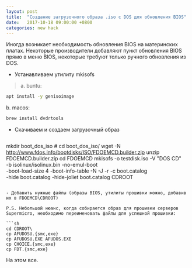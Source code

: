 ```yaml
---
layout: post
title:  "Создание загрузочного образа .iso с DOS для обновления BIOS"
date:   2017-10-18 09:00:00 +0800
categories: new hack 
---
```


Иногда возникает необходимость обновления BIOS на материнских платах. Некоторые производители добавляют пункт обновления BIOS прямо в меню BIOS, некоторые требуют только ручного обновления из DOS.

- Устанавливаем утилиту mkisofs

>a. buntu:
```sh
apt install -y genisoimage
```
b. macos:
```sh
brew install dvdrtools
```

- Скачиваем и создаем загрузочный образ

>```sh
mkdir boot_dos_iso #
cd boot_dos_iso/
wget -N http://www.fdos.info/bootdisks/ISO/FDOEMCD.builder.zip
unzip FDOEMCD.builder.zip
cd FDOEMCD
mkisofs -o testdisk.iso -V "DOS CD" \
-b isolinux/isolinux.bin -no-emul-boot \
-boot-load-size 4 -boot-info-table -N -J -r -c boot.catalog \
-hide boot.catalog -hide-joliet boot.catalog CDROOT
```

- Добавить нужные файлы (образы BIOS, утилиты прошивки можно, добавив их в FDOEMCD\CDROOT)

P.S. Небольшой нюанс, когда собирается образ для прошивки серверов Supermicro, необходимо переименовать файлы для успешной прошивки:

```sh
cd CDROOT\
cp AFUDOSU.{smc,exe}
cp AFUDOSU.EXE AFUDOS.EXE 
cp CHOICE.{smc,exe}
cp FDT.{smc,exe}
```

На этом все.